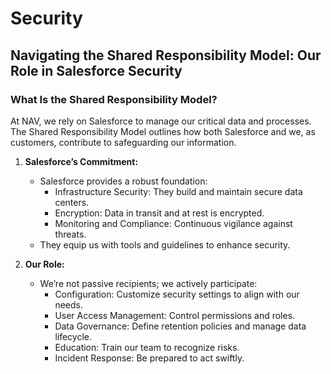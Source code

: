 # Security

## Navigating the Shared Responsibility Model: Our Role in Salesforce Security

### What Is the Shared Responsibility Model?

At NAV, we rely on Salesforce to manage our critical data and processes. The Shared Responsibility Model outlines how both Salesforce and we, as customers, contribute to safeguarding our information.

1. **Salesforce’s Commitment:**
    - Salesforce provides a robust foundation:
        - Infrastructure Security: They build and maintain secure data centers.
        - Encryption: Data in transit and at rest is encrypted.
        - Monitoring and Compliance: Continuous vigilance against threats.
    - They equip us with tools and guidelines to enhance security.

2. **Our Role:**
    - We’re not passive recipients; we actively participate:
        - Configuration: Customize security settings to align with our needs.
        - User Access Management: Control permissions and roles.
        - Data Governance: Define retention policies and manage data lifecycle.
        - Education: Train our team to recognize risks.
        - Incident Response: Be prepared to act swiftly.
